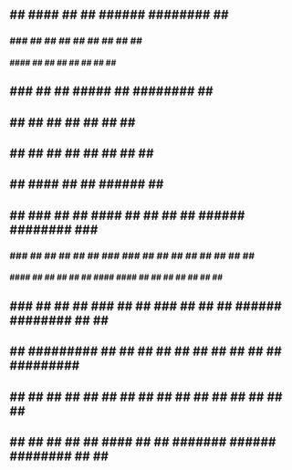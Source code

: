 
##     ## #### ##    ##  ######  ########  ##     ## 
###   ###  ##  ##   ##  ##    ## ##     ## ##     ## 
#### ####  ##  ##  ##   ##       ##     ## ##     ## 
## ### ##  ##  #####    ##       ########  ##     ## 
##     ##  ##  ##  ##   ##       ##        ##     ## 
##     ##  ##  ##   ##  ##    ## ##        ##     ## 
##     ## #### ##    ##  ######  ##         #######  




##     ##    ###    ##     ## #### ##     ## ##     ##  ######  ########     ###    ######## 
###   ###   ## ##    ##   ##   ##  ###   ### ##     ## ##    ## ##     ##   ## ##      ##    
#### ####  ##   ##    ## ##    ##  #### #### ##     ## ##       ##     ##  ##   ##     ##    
## ### ## ##     ##    ###     ##  ## ### ## ##     ##  ######  ########  ##     ##    ##    
##     ## #########   ## ##    ##  ##     ## ##     ##       ## ##     ## #########    ##    
##     ## ##     ##  ##   ##   ##  ##     ## ##     ## ##    ## ##     ## ##     ##    ##    
##     ## ##     ## ##     ## #### ##     ##  #######   ######  ########  ##     ##    ##   



